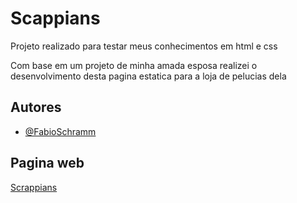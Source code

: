 
# Scappians

Projeto realizado para testar meus conhecimentos em html e css

Com base em um projeto de minha amada esposa realizei o desenvolvimento desta pagina estatica para a loja de pelucias dela


## Autores

- [@FabioSchramm](https://github.com/FabinhoSchramm)


## Pagina web

[Scrappians](https://fabinhoschramm.github.io/scrappians/)


